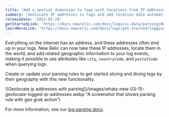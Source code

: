 ```yaml
---
title: 'Add a spatial dimension to logs with locations from IP addresses'
summary: 'Geolocate IP addresses in logs and add location data automatically'
releaseDate: '2023-03-29'
getStartedLink: 'https://docs.newrelic.com/docs/logs/ui-data/parsing/#geo'
learnMoreLink: 'https://docs.newrelic.com/docs/logs/get-started/logging-best-practices/#parsing-logs'
---
```


Everything on the internet has an address, and these addresses often end up in your logs. New Relic can now take these IP addresses, locate them in the world, and add related geographic information to your log events, making it possible to use attributes like `city`, `countryCode`, and `postalCode` when querying logs.

Create or update your parsing rules to get started slicing and dicing logs by their geography with this new functionality.

![Geolocate ip addresses with parsing])/images/whats-new-03-15-geolocate-logged-ip-addresses.webp "A screenshot that shows parsing rule with geo grok action")

For more information, see our [log parsing docs](https://docs.newrelic.com/docs/logs/ui-data/parsing/#geo).
